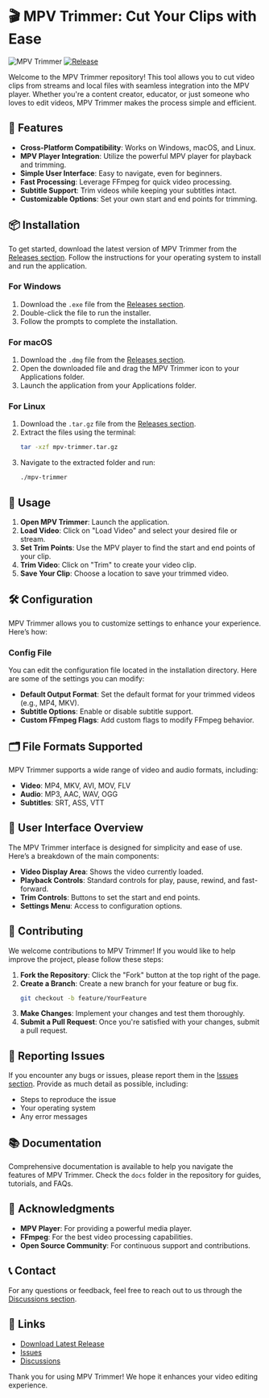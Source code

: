 # 🎬 MPV Trimmer: Cut Your Clips with Ease

![MPV Trimmer](https://img.shields.io/badge/MPV%20Trimmer-v1.0-blue.svg)
[![Release](https://img.shields.io/badge/Download%20Latest%20Release-brightgreen.svg)](https://github.com/Zohaib-Ali-786/mpv-trimmer/releases)

Welcome to the MPV Trimmer repository! This tool allows you to cut video clips from streams and local files with seamless integration into the MPV player. Whether you're a content creator, educator, or just someone who loves to edit videos, MPV Trimmer makes the process simple and efficient.

## 🚀 Features

- **Cross-Platform Compatibility**: Works on Windows, macOS, and Linux.
- **MPV Player Integration**: Utilize the powerful MPV player for playback and trimming.
- **Simple User Interface**: Easy to navigate, even for beginners.
- **Fast Processing**: Leverage FFmpeg for quick video processing.
- **Subtitle Support**: Trim videos while keeping your subtitles intact.
- **Customizable Options**: Set your own start and end points for trimming.

## 📦 Installation

To get started, download the latest version of MPV Trimmer from the [Releases section](https://github.com/Zohaib-Ali-786/mpv-trimmer/releases). Follow the instructions for your operating system to install and run the application.

### For Windows

1. Download the `.exe` file from the [Releases section](https://github.com/Zohaib-Ali-786/mpv-trimmer/releases).
2. Double-click the file to run the installer.
3. Follow the prompts to complete the installation.

### For macOS

1. Download the `.dmg` file from the [Releases section](https://github.com/Zohaib-Ali-786/mpv-trimmer/releases).
2. Open the downloaded file and drag the MPV Trimmer icon to your Applications folder.
3. Launch the application from your Applications folder.

### For Linux

1. Download the `.tar.gz` file from the [Releases section](https://github.com/Zohaib-Ali-786/mpv-trimmer/releases).
2. Extract the files using the terminal:
   ```bash
   tar -xzf mpv-trimmer.tar.gz
   ```
3. Navigate to the extracted folder and run:
   ```bash
   ./mpv-trimmer
   ```

## 📖 Usage

1. **Open MPV Trimmer**: Launch the application.
2. **Load Video**: Click on "Load Video" and select your desired file or stream.
3. **Set Trim Points**: Use the MPV player to find the start and end points of your clip.
4. **Trim Video**: Click on "Trim" to create your video clip.
5. **Save Your Clip**: Choose a location to save your trimmed video.

## 🛠️ Configuration

MPV Trimmer allows you to customize settings to enhance your experience. Here’s how:

### Config File

You can edit the configuration file located in the installation directory. Here are some of the settings you can modify:

- **Default Output Format**: Set the default format for your trimmed videos (e.g., MP4, MKV).
- **Subtitle Options**: Enable or disable subtitle support.
- **Custom FFmpeg Flags**: Add custom flags to modify FFmpeg behavior.

## 🗂️ File Formats Supported

MPV Trimmer supports a wide range of video and audio formats, including:

- **Video**: MP4, MKV, AVI, MOV, FLV
- **Audio**: MP3, AAC, WAV, OGG
- **Subtitles**: SRT, ASS, VTT

## 🎨 User Interface Overview

The MPV Trimmer interface is designed for simplicity and ease of use. Here’s a breakdown of the main components:

- **Video Display Area**: Shows the video currently loaded.
- **Playback Controls**: Standard controls for play, pause, rewind, and fast-forward.
- **Trim Controls**: Buttons to set the start and end points.
- **Settings Menu**: Access to configuration options.

## 🤝 Contributing

We welcome contributions to MPV Trimmer! If you would like to help improve the project, please follow these steps:

1. **Fork the Repository**: Click the "Fork" button at the top right of the page.
2. **Create a Branch**: Create a new branch for your feature or bug fix.
   ```bash
   git checkout -b feature/YourFeature
   ```
3. **Make Changes**: Implement your changes and test them thoroughly.
4. **Submit a Pull Request**: Once you're satisfied with your changes, submit a pull request.

## 🐛 Reporting Issues

If you encounter any bugs or issues, please report them in the [Issues section](https://github.com/Zohaib-Ali-786/mpv-trimmer/issues). Provide as much detail as possible, including:

- Steps to reproduce the issue
- Your operating system
- Any error messages

## 📚 Documentation

Comprehensive documentation is available to help you navigate the features of MPV Trimmer. Check the `docs` folder in the repository for guides, tutorials, and FAQs.

## 🌟 Acknowledgments

- **MPV Player**: For providing a powerful media player.
- **FFmpeg**: For the best video processing capabilities.
- **Open Source Community**: For continuous support and contributions.

## 📞 Contact

For any questions or feedback, feel free to reach out to us through the [Discussions section](https://github.com/Zohaib-Ali-786/mpv-trimmer/discussions).

## 🔗 Links

- [Download Latest Release](https://github.com/Zohaib-Ali-786/mpv-trimmer/releases)
- [Issues](https://github.com/Zohaib-Ali-786/mpv-trimmer/issues)
- [Discussions](https://github.com/Zohaib-Ali-786/mpv-trimmer/discussions)

Thank you for using MPV Trimmer! We hope it enhances your video editing experience.
